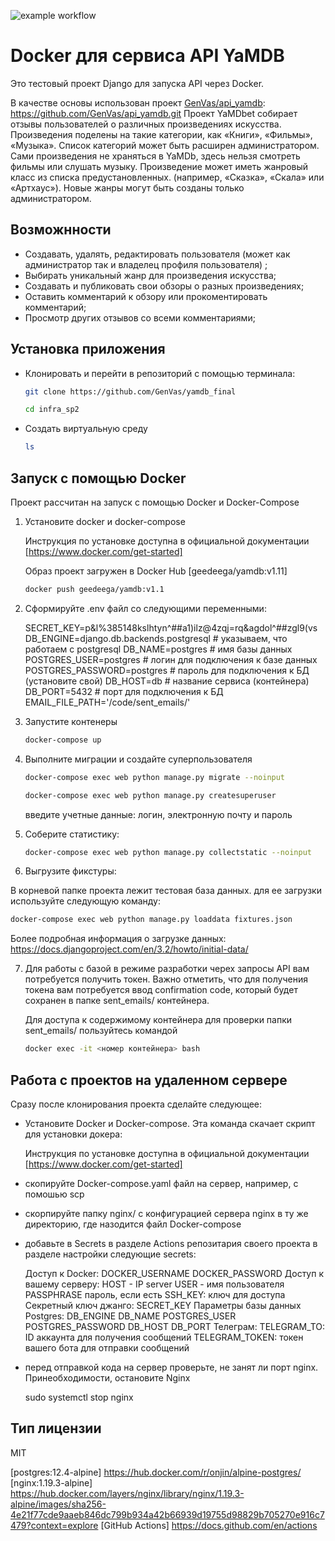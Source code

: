 ![example workflow](https://github.com/GenVas/yamdb_final/actions/workflows/main.yml/badge.svg)

# Docker для сервиса API YaMDB

Это тестовый проект Django для запуска API через Docker.

В качестве основы использован проект [GenVas/api_yamdb]: https://github.com/GenVas/api_yamdb.git
Проект YaMDbet собирает отзывы пользователей о различных произведениях искусства.
Произведения поделены на такие категории, как «Книги», «Фильмы», «Музыка».
Список категорий может быть расширен администратором.
Сами произведения не храняться в YaMDb, здесь нельзя смотреть фильмы или слушать музыку.
Произведение может иметь жанровый класс из списка предустановленных.
(например, «Сказка», «Скала» или «Артхаус»). Новые жанры могут быть созданы только администратором.

## Возможнности

- Создавать, удалять, редактировать пользователя (может как администратор так и владелец профиля пользователя) ;
- Выбирать уникальный жанр для произведения искусства;
- Создавать и публиковать свои обзоры о разных произведениях;
- Оставить комментарий к обзору или прокоментировать комментарий;
- Просмотр других отзывов со всеми комментариями;


## Установка приложения

- Клонировать и перейти в репозиторий с помощью терминала:

   ```sh
   git clone https://github.com/GenVas/yamdb_final
   ```

   ```sh
   cd infra_sp2
   ```

- Создать виртуальную среду

   ```sh
   ls
   ```

## Запуск с помощью Docker

   Проект рассчитан на запуск c помощью Docker и Docker-Compose

1. Установите docker и docker-compose

   Инструкция по установке доступна в официальной документации [https://www.docker.com/get-started]

   Образ проект загружен в Docker Hub [geedeega/yamdb:v1.11]
      ```sh
      docker push geedeega/yamdb:v1.1
      ```
2. Сформируйте .env файл со следующими переменными:

   SECRET_KEY=p&l%385148kslhtyn^##a1)ilz@4zqj=rq&agdol^##zgl9(vs
   DB_ENGINE=django.db.backends.postgresql # указываем, что работаем с postgresql
   DB_NAME=postgres # имя базы данных
   POSTGRES_USER=postgres # логин для подключения к базе данных
   POSTGRES_PASSWORD=postgres # пароль для подключения к БД (установите свой)
   DB_HOST=db # название сервиса (контейнера)
   DB_PORT=5432 # порт для подключения к БД
   EMAIL_FILE_PATH='/code/sent_emails/'

3. Запустите контенеры

   ```sh
   docker-compose up
   ```

4. Выполните миграции и создайте суперпользователя
   
   ```sh
   docker-compose exec web python manage.py migrate --noinput
   ```

   ```sh
   docker-compose exec web python manage.py createsuperuser
   ```
   введите учетные данные: логин, электронную почту и пароль

5. Соберите статистику:

   ```sh
   docker-compose exec web python manage.py collectstatic --noinput
   ```

6. Выгрузите фикстуры:

В корневой папке проекта лежит тестовая база данных. для ее загрузки используйте следующую команду:
   ```sh
   docker-compose exec web python manage.py loaddata fixtures.json
   ```
   Более подробная информация о загрузке данных: https://docs.djangoproject.com/en/3.2/howto/initial-data/

7. Для работы с базой в режиме разработки черех запросы API вам потребуется получить токен. Важно отметить, что для получения токена вам потребуется ввод confirmation code, который будет сохранен в папке  sent_emails/ контейнера.

   Для доступа к содержимому контейнера для проверки папки sent_emails/  пользуйтесь командой

   ```sh
   docker exec -it <номер контейнера> bash
   ```

## Работа с проектов на удаленном сервере

Сразу после клонирования проекта сделайте следующее:

- Установите Docker и Docker-compose. Эта команда скачает скрипт для установки докера:

   Инструкция по установке доступна в официальной документации [https://www.docker.com/get-started]

- скопируйте Docker-compose.yaml файл на сервер, например, c помошью scp
- скорпируйте папку nginx/ с конфигурацией сервера nginx в ту же директорию, где назодится файл Docker-compose

- добавьте в Secrets в разделе Actions репозитария своего проекта в разделе настройки следующие
secrets:

   Доступ к Docker:
      DOCKER_USERNAME
      DOCKER_PASSWORD
   Доступ к вашему серверу:
      HOST - IP server
	   USER - имя пользователя
	   PASSPHRASE пароль, если есть
	   SSH_KEY: ключ для доступа
   Cекретный ключ джанго:
      SECRET_KEY 
   Параметры базы данных Postgres:
      DB_ENGINE
      DB_NAME
      POSTGRES_USER
      POSTGRES_PASSWORD
      DB_HOST
      DB_PORT
   Телеграм:
      TELEGRAM_TO: ID аккаунта для получения сообщений
	   TELEGRAM_TOKEN: токен вашего бота для отправки сообщений

- перед отправкой кода на сервер проверьте, не занят ли порт nginx. Принеобходимости, остановите Nginx

   sudo systemctl stop nginx


## Тип лицензии

MIT

   [Django 2.2.6]: <https://www.djangoproject.com/download/>
   [Python 3.7]: <https://www.python.org/downloads/release/python-390/>
   [Docker 20.10.8]: https://www.docker.com/
   [Nginx 1.19.3]: https://nginx.org/
   [GenVas/api_yamdb]: https://github.com/GenVas/api_yamdb.git 
   [postgres:12.4-alpine] https://hub.docker.com/r/onjin/alpine-postgres/
   [nginx:1.19.3-alpine] https://hub.docker.com/layers/nginx/library/nginx/1.19.3-alpine/images/sha256-4e21f77cde9aaeb846dc799b934a42b66939d19755d98829b705270e916c7479?context=explore 
   [GitHub Actions] https://docs.github.com/en/actions
   
